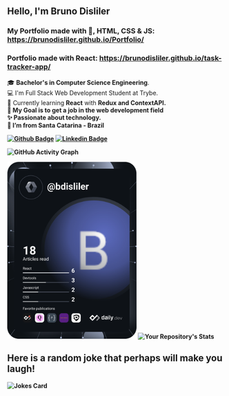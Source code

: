 ## Hello, I'm Bruno Disliler

### My Portfolio made with 💙, HTML, CSS & JS: https://brunodisliler.github.io/Portfolio/
### Portfolio made with React: https://brunodisliler.github.io/task-tracker-app/

 🎓 <b>Bachelor's in Computer Science Engineering</b>. <br>
:computer: I'm Full Stack Web Development Student at Trybe. <br>
🌱 Currently learning <b>React</b> with <b>Redux<b/> and <b>ContextAPI</b>. <br>
 🎯 My Goal is to get a <b>job</b> in the web development field<br>
 ✨ Passionate about technology. <br>
:house_with_garden: I’m from Santa Catarina - Brazil <br>


  [![Github Badge](https://img.shields.io/badge/-Github-000?style=flat-square&logo=Github&logoColor=white&link=https://github.com/BrunoDisliler/BrunoDisliler/blob/main/ABOUTME.md)](https://github.com/BrunoDisliler/BrunoDisliler/blob/main/ABOUTME.md) [![Linkedin Badge](https://img.shields.io/badge/-LinkedIn-blue?style=flat-square&logo=Linkedin&logoColor=white&link=https://www.linkedin.com/in/brunodisliler/)]( https://www.linkedin.com/in/brunodisliler/) 
  
  ![GitHub Activity Graph](https://activity-graph.herokuapp.com/graph?username=BrunoDisliler&theme=dracula&hide_border=true)


  <a href="https://app.daily.dev/DailyDevTips"><img src="https://github.com/BrunoDisliler/BrunoDisliler/blob/main/devcard.svg" width="300" alt="Bruno Disliler's Dev Card"/></a> ![Your Repository's Stats](https://github-readme-stats.vercel.app/api?username=BrunoDisliler&show_icons=true)                                                       

 ##   Here is a random joke that perhaps will make you laugh!
 ![Jokes Card](https://readme-jokes.vercel.app/api)
